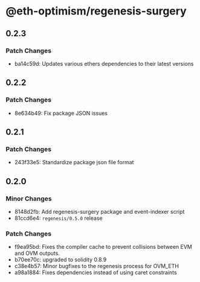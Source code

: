 # @eth-optimism/regenesis-surgery

## 0.2.3

### Patch Changes

- ba14c59d: Updates various ethers dependencies to their latest versions

## 0.2.2

### Patch Changes

- 8e634b49: Fix package JSON issues

## 0.2.1

### Patch Changes

- 243f33e5: Standardize package json file format

## 0.2.0

### Minor Changes

- 8148d2fb: Add regenesis-surgery package and event-indexer script
- 81ccd6e4: `regenesis/0.5.0` release

### Patch Changes

- f9ea95bd: Fixes the compiler cache to prevent collisions between EVM and OVM outputs.
- b70ee70c: upgraded to solidity 0.8.9
- c38e4b57: Minor bugfixes to the regenesis process for OVM_ETH
- a98a1884: Fixes dependencies instead of using caret constraints
